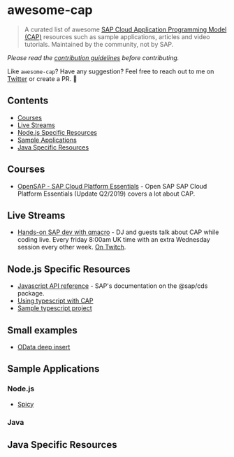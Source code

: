 # awesome-cap

> A curated list of awesome [SAP Cloud Application Programming Model (CAP)](https://blogs.sap.com/2018/06/05/introducing-the-new-application-programming-model-for-sap-cloud-platform/) resources such as sample applications, articles and video tutorials. Maintained by the community, not by SAP.

*Please read the [contribution guidelines](contributing.md) before contributing.*

Like `awesome-cap`? Have any suggestion? Feel free to reach out to me on [Twitter](https://twitter.com/tiagobalmeida) or create a PR. 👋

## Contents

- [Courses](#courses)
- [Live Streams](#live-streams)
- [Node.js Specific Resources](#node.js-specific-resources)
- [Sample Applications](#sample-applications)
- [Java Specific Resources](#java-specific-resources)

## Courses

- [OpenSAP - SAP Cloud Platform Essentials](https://open.sap.com/courses/cp1-3/) - Open SAP SAP Cloud Platform Essentials (Update Q2/2019) covers a lot about CAP.

## Live Streams

- [Hands-on SAP dev with qmacro](https://blogs.sap.com/2019/01/16/hands-on-sap-dev-with-qmacro-new-live-stream-series/) - DJ and guests talk about CAP while coding live. Every friday 8:00am UK time with an extra Wednesday session every other week. [On Twitch](https://www.twitch.tv/qmacro99).

## Node.js Specific Resources
- [Javascript API reference](https://cap.cloud.sap/docs/node.js/api#cds-async) - SAP's documentation on the @sap/cds package.
- [Using typescript with CAP](https://blogs.sap.com/2020/05/22/taking-cap-to-the-next-level-with-typescript/)
- [Sample typescript project](https://github.com/HeneryHawk/cap-bookshop-typescript)

## Small examples

 - [OData deep insert](https://github.com/sapmentors/cap-community/tree/master/examples/deep-insert)

## Sample Applications

### Node.js

- [Spicy](https://github.com/SAP/cloud-sample-spaceflight-node)

### Java

## Java Specific Resources
